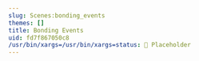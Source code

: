 ```yaml
---
slug: Scenes:bonding_events
themes: []
title: Bonding Events
uid: fd7f867050c8
/usr/bin/xargs=/usr/bin/xargs=status: 🔳 Placeholder 
---
```


